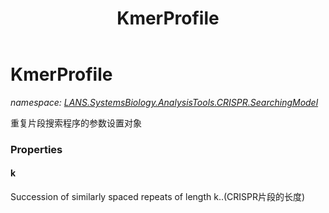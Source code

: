 ﻿---
title: KmerProfile
---

# KmerProfile
_namespace: [LANS.SystemsBiology.AnalysisTools.CRISPR.SearchingModel](N-LANS.SystemsBiology.AnalysisTools.CRISPR.SearchingModel.html)_

重复片段搜索程序的参数设置对象



### Properties

#### k
Succession of similarly spaced repeats of length k..(CRISPR片段的长度)

